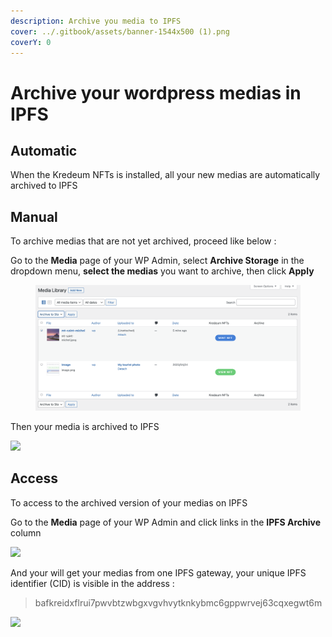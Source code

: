 ```yaml
---
description: Archive you media to IPFS
cover: ../.gitbook/assets/banner-1544x500 (1).png
coverY: 0
---
```


# Archive your wordpress medias in IPFS

## Automatic

When the Kredeum NFTs is installed, all your new medias are automatically archived to IPFS

## Manual

To archive medias that are not yet archived, proceed like below :

Go to the **Media** page of your WP Admin, select **Archive Storage** in the dropdown menu, **select the medias** you want to archive, then click **Apply**

<figure><img src="../.gitbook/assets/Screenshot 2023-05-04 at 18.57.42.png" alt=""><figcaption></figcaption></figure>

Then your media is archived to IPFS

![](../.gitbook/assets/2\_archived.png)

## Access

To access to the archived version of your medias on IPFS

Go to the **Media** page of your WP Admin and click links in the **IPFS Archive** column

![](../.gitbook/assets/1\_medias.png)

And your will get your medias from one IPFS gateway, your unique IPFS identifier (CID) is visible in the address :

> bafkreidxflrui7pwvbtzwbgxvgvhvytknkybmc6gppwrvej63cqxegwt6m

![](../.gitbook/assets/2\_ipfs\_archive.png)
